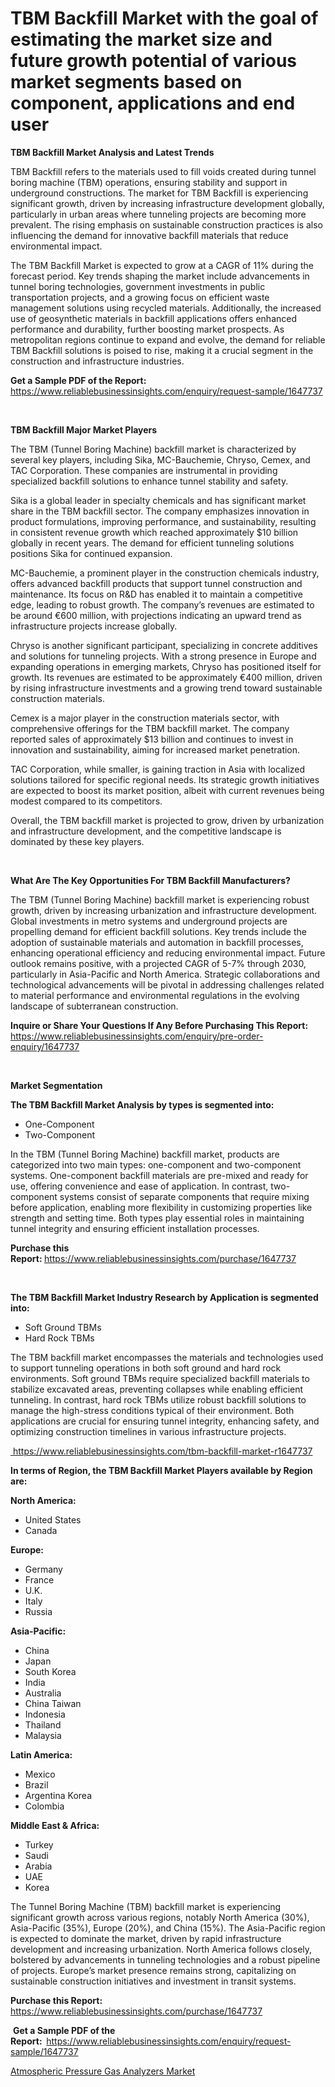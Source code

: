 <p><h1>TBM Backfill Market with the goal of estimating the market size and future growth potential of various market segments based on component, applications and end user</h1></p><p><strong>TBM Backfill Market Analysis and Latest Trends</strong></p>
<p><p>TBM Backfill refers to the materials used to fill voids created during tunnel boring machine (TBM) operations, ensuring stability and support in underground constructions. The market for TBM Backfill is experiencing significant growth, driven by increasing infrastructure development globally, particularly in urban areas where tunneling projects are becoming more prevalent. The rising emphasis on sustainable construction practices is also influencing the demand for innovative backfill materials that reduce environmental impact.</p><p>The TBM Backfill Market is expected to grow at a CAGR of 11% during the forecast period. Key trends shaping the market include advancements in tunnel boring technologies, government investments in public transportation projects, and a growing focus on efficient waste management solutions using recycled materials. Additionally, the increased use of geosynthetic materials in backfill applications offers enhanced performance and durability, further boosting market prospects. As metropolitan regions continue to expand and evolve, the demand for reliable TBM Backfill solutions is poised to rise, making it a crucial segment in the construction and infrastructure industries.</p></p>
<p><strong>Get a Sample PDF of the Report:&nbsp;</strong> <a href="https://www.reliablebusinessinsights.com/enquiry/request-sample/1647737?utm_campaign=3074&utm_medium=2&utm_source=Github&utm_content=ia&utm_term=29032025&utm_id=tbm-backfill">https://www.reliablebusinessinsights.com/enquiry/request-sample/1647737</a></p>
<p>&nbsp;</p>
<p><strong>TBM Backfill Major Market Players</strong></p>
<p><p>The TBM (Tunnel Boring Machine) backfill market is characterized by several key players, including Sika, MC-Bauchemie, Chryso, Cemex, and TAC Corporation. These companies are instrumental in providing specialized backfill solutions to enhance tunnel stability and safety.</p><p>Sika is a global leader in specialty chemicals and has significant market share in the TBM backfill sector. The company emphasizes innovation in product formulations, improving performance, and sustainability, resulting in consistent revenue growth which reached approximately $10 billion globally in recent years. The demand for efficient tunneling solutions positions Sika for continued expansion.</p><p>MC-Bauchemie, a prominent player in the construction chemicals industry, offers advanced backfill products that support tunnel construction and maintenance. Its focus on R&D has enabled it to maintain a competitive edge, leading to robust growth. The company’s revenues are estimated to be around €600 million, with projections indicating an upward trend as infrastructure projects increase globally.</p><p>Chryso is another significant participant, specializing in concrete additives and solutions for tunneling projects. With a strong presence in Europe and expanding operations in emerging markets, Chryso has positioned itself for growth. Its revenues are estimated to be approximately €400 million, driven by rising infrastructure investments and a growing trend toward sustainable construction materials.</p><p>Cemex is a major player in the construction materials sector, with comprehensive offerings for the TBM backfill market. The company reported sales of approximately $13 billion and continues to invest in innovation and sustainability, aiming for increased market penetration.</p><p>TAC Corporation, while smaller, is gaining traction in Asia with localized solutions tailored for specific regional needs. Its strategic growth initiatives are expected to boost its market position, albeit with current revenues being modest compared to its competitors. </p><p>Overall, the TBM backfill market is projected to grow, driven by urbanization and infrastructure development, and the competitive landscape is dominated by these key players.</p></p>
<p>&nbsp;</p>
<p><strong>What Are The Key Opportunities For TBM Backfill Manufacturers?</strong></p>
<p><p>The TBM (Tunnel Boring Machine) backfill market is experiencing robust growth, driven by increasing urbanization and infrastructure development. Global investments in metro systems and underground projects are propelling demand for efficient backfill solutions. Key trends include the adoption of sustainable materials and automation in backfill processes, enhancing operational efficiency and reducing environmental impact. Future outlook remains positive, with a projected CAGR of 5-7% through 2030, particularly in Asia-Pacific and North America. Strategic collaborations and technological advancements will be pivotal in addressing challenges related to material performance and environmental regulations in the evolving landscape of subterranean construction.</p></p>
<p><strong>Inquire or Share Your Questions If Any Before Purchasing This Report:</strong> <a href="https://www.reliablebusinessinsights.com/enquiry/pre-order-enquiry/1647737?utm_campaign=3074&utm_medium=2&utm_source=Github&utm_content=ia&utm_term=29032025&utm_id=tbm-backfill">https://www.reliablebusinessinsights.com/enquiry/pre-order-enquiry/1647737</a></p>
<p>&nbsp;</p>
<p><strong>Market Segmentation</strong></p>
<p><strong>The TBM Backfill Market Analysis by types is segmented into:</strong></p>
<p><ul><li>One-Component</li><li>Two-Component</li></ul></p>
<p><p>In the TBM (Tunnel Boring Machine) backfill market, products are categorized into two main types: one-component and two-component systems. One-component backfill materials are pre-mixed and ready for use, offering convenience and ease of application. In contrast, two-component systems consist of separate components that require mixing before application, enabling more flexibility in customizing properties like strength and setting time. Both types play essential roles in maintaining tunnel integrity and ensuring efficient installation processes.</p></p>
<p><strong>Purchase this Report:&nbsp;</strong><a href="https://www.reliablebusinessinsights.com/purchase/1647737?utm_campaign=3074&utm_medium=2&utm_source=Github&utm_content=ia&utm_term=29032025&utm_id=tbm-backfill">https://www.reliablebusinessinsights.com/purchase/1647737</a></p>
<p>&nbsp;</p>
<p><strong>The TBM Backfill Market Industry Research by Application is segmented into:</strong></p>
<p><ul><li>Soft Ground TBMs</li><li>Hard Rock TBMs</li></ul></p>
<p><p>The TBM backfill market encompasses the materials and technologies used to support tunneling operations in both soft ground and hard rock environments. Soft ground TBMs require specialized backfill materials to stabilize excavated areas, preventing collapses while enabling efficient tunneling. In contrast, hard rock TBMs utilize robust backfill solutions to manage the high-stress conditions typical of their environment. Both applications are crucial for ensuring tunnel integrity, enhancing safety, and optimizing construction timelines in various infrastructure projects.</p></p>
<p><a href="https://www.reliablebusinessinsights.com/tbm-backfill-market-r1647737?utm_campaign=3074&utm_medium=2&utm_source=Github&utm_content=ia&utm_term=29032025&utm_id=tbm-backfill">&nbsp;https://www.reliablebusinessinsights.com/tbm-backfill-market-r1647737</a></p>
<p><strong>In terms of Region, the TBM Backfill Market Players available by Region are:</strong></p>
<p>
    <p> <strong> North America: </strong>
        <ul>
            <li>United States</li>
            <li>Canada</li>
        </ul>
        </p> 
    <p> <strong> Europe: </strong>
        <ul>
            <li>Germany</li>
            <li>France</li>
            <li>U.K.</li>
            <li>Italy</li>
            <li>Russia</li>
        </ul>
        </p> 
    <p> <strong> Asia-Pacific: </strong>
        <ul>
            <li>China</li>
            <li>Japan</li>
            <li>South Korea</li>
            <li>India</li>
            <li>Australia</li>
            <li>China Taiwan</li>
            <li>Indonesia</li>
            <li>Thailand</li>
            <li>Malaysia</li>
        </ul>
        </p> 
    <p> <strong> Latin America: </strong>
        <ul>
            <li>Mexico</li>
            <li>Brazil</li>
            <li>Argentina Korea</li>
            <li>Colombia</li>
        </ul>
        </p> 
    <p> <strong> Middle East & Africa: </strong>
        <ul>
            <li>Turkey</li>
            <li>Saudi</li>
            <li>Arabia</li>
            <li>UAE</li>
            <li>Korea</li>
        </ul>
    </p>
    </p>
<p><p>The Tunnel Boring Machine (TBM) backfill market is experiencing significant growth across various regions, notably North America (30%), Asia-Pacific (35%), Europe (20%), and China (15%). The Asia-Pacific region is expected to dominate the market, driven by rapid infrastructure development and increasing urbanization. North America follows closely, bolstered by advancements in tunneling technologies and a robust pipeline of projects. Europe’s market presence remains strong, capitalizing on sustainable construction initiatives and investment in transit systems.</p></p>
<p><strong>Purchase this Report: </strong><a href="https://www.reliablebusinessinsights.com/purchase/1647737?utm_campaign=3074&utm_medium=2&utm_source=Github&utm_content=ia&utm_term=29032025&utm_id=tbm-backfill">https://www.reliablebusinessinsights.com/purchase/1647737</a></p>
<p>&nbsp;<strong>Get a Sample PDF of the Report:&nbsp;&nbsp;</strong><a href="https://www.reliablebusinessinsights.com/enquiry/request-sample/1647737?utm_campaign=3074&utm_medium=2&utm_source=Github&utm_content=ia&utm_term=29032025&utm_id=tbm-backfill">https://www.reliablebusinessinsights.com/enquiry/request-sample/1647737</a></p>
<p><strong></strong></p>
<p><p><a href="https://github.com/saoneubeh8/Market-Research-Report-List-1/blob/main/atmospheric-pressure-gas-analyzers-market.md?utm_campaign=3074&utm_medium=2&utm_source=Github&utm_content=ia&utm_term=29032025&utm_id=tbm-backfill">Atmospheric Pressure Gas Analyzers Market</a></p></p>